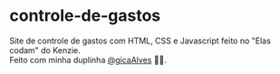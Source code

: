 # controle-de-gastos
Site de controle de gastos com HTML, CSS e Javascript feito no "Elas codam" do Kenzie. <br/>
Feito com minha duplinha <a href="https://github.com/gicaAlves" target="_blank">@gicaAlves</a> 💛💜.
